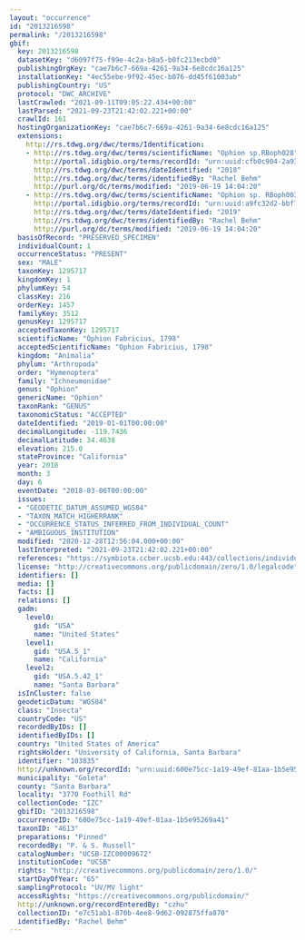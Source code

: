 ```yaml
---
layout: "occurrence"
id: "2013216598"
permalink: "/2013216598"
gbif:
  key: 2013216598
  datasetKey: "d6097f75-f99e-4c2a-b8a5-b0fc213ecbd0"
  publishingOrgKey: "cae7b6c7-669a-4261-9a34-6e8cdc16a125"
  installationKey: "4ec55ebe-9f92-45ec-b076-dd45f61003ab"
  publishingCountry: "US"
  protocol: "DWC_ARCHIVE"
  lastCrawled: "2021-09-11T09:05:22.434+00:00"
  lastParsed: "2021-09-23T21:42:02.221+00:00"
  crawlId: 161
  hostingOrganizationKey: "cae7b6c7-669a-4261-9a34-6e8cdc16a125"
  extensions:
    http://rs.tdwg.org/dwc/terms/Identification:
    - http://rs.tdwg.org/dwc/terms/scientificName: "Ophion sp.RBoph028"
      http://portal.idigbio.org/terms/recordId: "urn:uuid:cfb0c904-2a93-42e2-b15d-11524a4a0690"
      http://rs.tdwg.org/dwc/terms/dateIdentified: "2018"
      http://rs.tdwg.org/dwc/terms/identifiedBy: "Rachel Behm"
      http://purl.org/dc/terms/modified: "2019-06-19 14:04:20"
    - http://rs.tdwg.org/dwc/terms/scientificName: "Ophion sp. RBoph003"
      http://portal.idigbio.org/terms/recordId: "urn:uuid:a9fc32d2-bbf7-44ca-b6b2-351f14dfe486"
      http://rs.tdwg.org/dwc/terms/dateIdentified: "2019"
      http://rs.tdwg.org/dwc/terms/identifiedBy: "Rachel Behm"
      http://purl.org/dc/terms/modified: "2019-06-19 14:04:20"
  basisOfRecord: "PRESERVED_SPECIMEN"
  individualCount: 1
  occurrenceStatus: "PRESENT"
  sex: "MALE"
  taxonKey: 1295717
  kingdomKey: 1
  phylumKey: 54
  classKey: 216
  orderKey: 1457
  familyKey: 3512
  genusKey: 1295717
  acceptedTaxonKey: 1295717
  scientificName: "Ophion Fabricius, 1798"
  acceptedScientificName: "Ophion Fabricius, 1798"
  kingdom: "Animalia"
  phylum: "Arthropoda"
  order: "Hymenoptera"
  family: "Ichneumonidae"
  genus: "Ophion"
  genericName: "Ophion"
  taxonRank: "GENUS"
  taxonomicStatus: "ACCEPTED"
  dateIdentified: "2019-01-01T00:00:00"
  decimalLongitude: -119.7436
  decimalLatitude: 34.4638
  elevation: 215.0
  stateProvince: "California"
  year: 2018
  month: 3
  day: 6
  eventDate: "2018-03-06T00:00:00"
  issues:
  - "GEODETIC_DATUM_ASSUMED_WGS84"
  - "TAXON_MATCH_HIGHERRANK"
  - "OCCURRENCE_STATUS_INFERRED_FROM_INDIVIDUAL_COUNT"
  - "AMBIGUOUS_INSTITUTION"
  modified: "2020-12-28T12:56:04.000+00:00"
  lastInterpreted: "2021-09-23T21:42:02.221+00:00"
  references: "https://symbiota.ccber.ucsb.edu:443/collections/individual/index.php?occid=103835"
  license: "http://creativecommons.org/publicdomain/zero/1.0/legalcode"
  identifiers: []
  media: []
  facts: []
  relations: []
  gadm:
    level0:
      gid: "USA"
      name: "United States"
    level1:
      gid: "USA.5_1"
      name: "California"
    level2:
      gid: "USA.5.42_1"
      name: "Santa Barbara"
  isInCluster: false
  geodeticDatum: "WGS84"
  class: "Insecta"
  countryCode: "US"
  recordedByIDs: []
  identifiedByIDs: []
  country: "United States of America"
  rightsHolder: "University of California, Santa Barbara"
  identifier: "103835"
  http://unknown.org/recordId: "urn:uuid:600e75cc-1a19-49ef-81aa-1b5e95269a41"
  municipality: "Goleta"
  county: "Santa Barbara"
  locality: "3770 Foothill Rd"
  collectionCode: "IZC"
  gbifID: "2013216598"
  occurrenceID: "600e75cc-1a19-49ef-81aa-1b5e95269a41"
  taxonID: "4613"
  preparations: "Pinned"
  recordedBy: "P. & S. Russell"
  catalogNumber: "UCSB-IZC00009672"
  institutionCode: "UCSB"
  rights: "http://creativecommons.org/publicdomain/zero/1.0/"
  startDayOfYear: "65"
  samplingProtocol: "UV/MV light"
  accessRights: "https://creativecommons.org/publicdomain/"
  http://unknown.org/recordEnteredBy: "czhu"
  collectionID: "e7c51ab1-870b-4ee8-9d62-092875ffa870"
  identifiedBy: "Rachel Behm"
---
```

